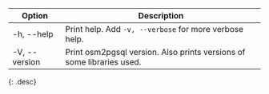 | Option          | Description |
| --------------- | ----------- |
| -h, \--help     | Print help. Add `-v, --verbose` for more verbose help. |
| -V, \--version  | Print osm2pgsql version. Also prints versions of some libraries used. |
{: .desc}
